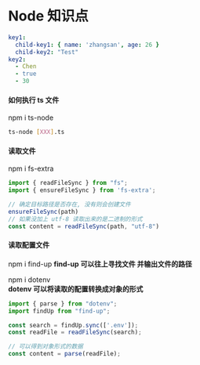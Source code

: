 # Node 知识点

```yaml
key1:
  child-key1: { name: 'zhangsan', age: 26 }
  child-key2: "Test"
key2:
  - Chen
  - true
  - 30
```

#### 如何执行 ts 文件
npm i ts-node

```bash
ts-node [XXX].ts
```

#### 读取文件

npm i fs-extra


```ts
import { readFileSync } from "fs";
import { ensureFileSync } from 'fs-extra';

// 确定目标路径是否存在, 没有则会创建文件
ensureFileSync(path)
// 如果没加上 utf-8 读取出来的是二进制的形式
const content = readFileSync(path, "utf-8")
```


#### 读取配置文件

npm i find-up
**find-up 可以往上寻找文件 并输出文件的路径**

npm i dotenv  
**dotenv 可以将读取的配置转换成对象的形式**

```ts
import { parse } from "dotenv";
import findUp from "find-up";

const search = findUp.sync(['.env']);
const readFile = readFileSync(search);

// 可以得到对象形式的数据
const content = parse(readFile);

```



